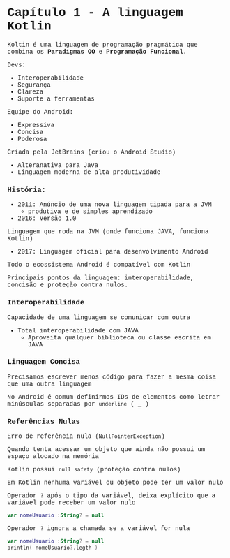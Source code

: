 <style>
    body {
        font-family: "Courier New", Courier, monospace;
    }
</style>

# Capítulo 1 - A linguagem Kotlin

Koltin é uma linguagem de programação pragmática que combina os **Paradigmas OO** e **Programação Funcional**.

Devs:
- Interoperabilidade
- Segurança
- Clareza
- Suporte a ferramentas

Equipe do Android:
- Expressiva
- Concisa
- Poderosa

Criada pela JetBrains (criou o Android Studio)

- Alteranativa para Java
- Linguagem moderna de alta produtividade

### História:
- 2011: Anúncio de uma nova linguagem tipada para a JVM
    - produtiva e de simples aprendizado
- 2016: Versão 1.0

Linguagem que roda na JVM (onde funciona JAVA, funciona Kotlin)

- 2017: Linguagem oficial para desenvolvimento Android

Todo o ecossistema Android é compatível com Kotlin

Principais pontos da linguagem: interoperabilidade, concisão e proteção contra nulos.

### Interoperabilidade

Capacidade de uma linguagem se comunicar com outra
- Total interoperabilidade com JAVA
    - Aproveita qualquer biblioteca ou classe escrita em JAVA 

### Linguagem Concisa

Precisamos escrever menos código para fazer a mesma coisa que uma outra linguagem

No Android é comum definirmos IDs de elementos como letrar minúsculas separadas por `underline` ( _ )

### Referências Nulas

Erro de referência nula (`NullPointerException`)

Quando tenta acessar um objeto que ainda não possui um espaço alocado na memória

Kotlin possui `null safety` (proteção contra nulos)

Em Kotlin nenhuma variável ou objeto pode ter um valor nulo

Operador `?` após o tipo da variável, deixa explícito que a variável pode receber um valor nulo

```kotlin
var nomeUsuario :String? = null
```

Operador `?` ignora a chamada se a variável for nula

```kotlin
var nomeUsuario :String? = null
println( nomeUsuario?.legth )
```